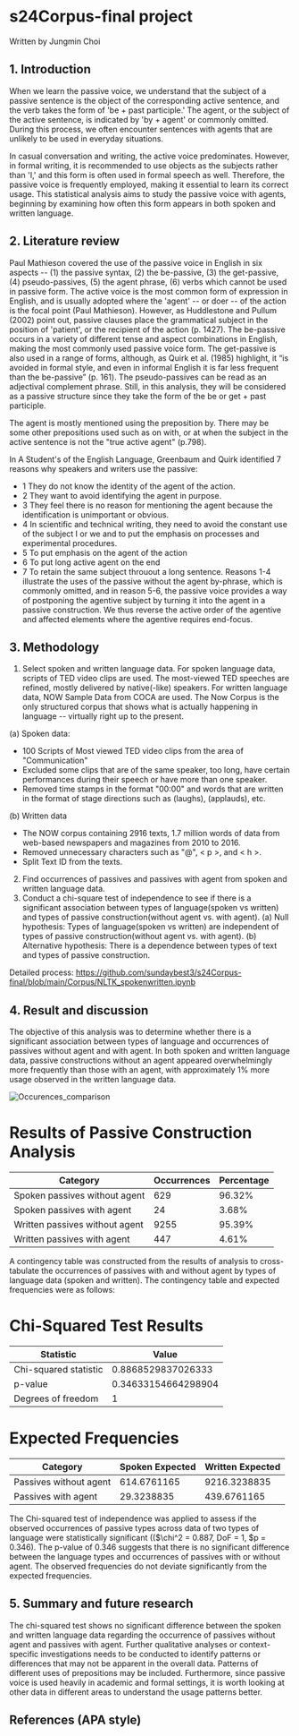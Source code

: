 # s24Corpus-final project

Written by Jungmin Choi 

## 1. Introduction
  When we learn the passive voice, we understand that the subject of a passive sentence is the object of the corresponding active sentence, and the verb takes the form of 'be + past participle.' The agent, or the subject of the active sentence, is indicated by 'by + agent' or commonly omitted. During this process, we often encounter sentences with agents that are unlikely to be used in everyday situations.

In casual conversation and writing, the active voice predominates. However, in formal writing, it is recommended to use objects as the subjects rather than 'I,' and this form is often used in formal speech as well. Therefore, the passive voice is frequently employed, making it essential to learn its correct usage. This statistical analysis aims to study the passive voice with agents, beginning by examining how often this form appears in both spoken and written language.

## 2. Literature review
Paul Mathieson covered the use of the passive voice in English in six aspects -- (1) the passive syntax, (2) the be-passive, (3) the get-passive, (4) pseudo-passives, (5) the agent phrase, (6) verbs which cannot be used in passive form. The active voice is the most common form of expression in English, and is usually adopted where the 'agent' -- or doer -- of the action is the focal point (Paul Mathieson). However, as Huddlestone and Pullum (2002) point out, passive clauses place the grammatical subject in the position of 'patient', or the recipient of the action (p. 1427). The be-passive occurs in a variety of different tense and aspect combinations in English, making the most commonly used passive voice form. The get-passive is also used in a range of forms, although, as Quirk et al. (1985) highlight, it “is avoided in formal style, and even in informal English it is far less frequent than the be-passive” (p. 161). The pseudo-passives can be read as an adjectival complement phrase. Still, in this analysis, they will be considered as a passive structure since they take the form of the be or get + past participle. 

The agent is mostly mentioned using the preposition by. There may be some other prepositions used such as on with, or at when the subject in the active sentence is not the "true active agent" (p.798). 

In A Student's of the English Language, Greenbaum and Quirk identified 7 reasons why speakers and writers use the passive:
+ 1 They do not know the identity of the agent of the action. 
+ 2 They want to avoid identifying the agent in purpose.
+ 3 They feel there is no reason for mentioning the agent because the identification is unimportant or obvious.
+ 4 In scientific and technical writing, they need to avoid the constant use of the subject I or we and to put the emphasis on processes and experimental procedures.
+ 5 To put emphasis on the agent of the action
+ 6 To put long active agent on the end
+ 7 To retain the same subject throuout a long sentence.
Reasons 1-4 illustrate the uses of the passive without the agent by-phrase, which is commonly omitted, and in reason 5-6, the passive voice provides a way of postponing the agentive subject by turning it into the agent in a passive construction. We thus reverse the active order of the agentive and affected elements where the agentive requires end-focus.


## 3. Methodology

1) Select spoken and written language data. 
For spoken language data, scripts of TED video clips are used. The most-viewed TED speeches are refined, mostly delivered by native(-like) speakers. 
For written language data, NOW Sample Data from COCA are used. The Now Corpus is the only structured corpus that shows what is actually happening in language -- virtually right up to the present.

(a) Spoken data: 
+ 100 Scripts of Most viewed TED video clips from the area of "Communication"
+ Excluded some clips that are of the same speaker, too long, have certain performances during their speech or have more than one speaker.
+ Removed time stamps in the format "00:00" and words that are written in the format of stage directions such as (laughs), (applauds), etc.

(b) Written data
+ The NOW corpus containing 2916 texts, 1.7 million words of data from web-based newspapers and magazines from 2010 to 2016.
+ Removed unnecessary characters such as "@", < p >, and < h >.
+ Split Text ID from the texts.

2) Find occurrences of passives and passives with agent from spoken and written language data.
3) Conduct a chi-square test of independence to see if there is a significant association between types of language(spoken vs written) and types of passive construction(without agent vs. with agent).
(a) Null hypothesis: Types of language(spoken vs written) are independent of types of passive construction(without agent vs. with agent).
(b) Alternative hypothesis: There is a dependence between types of text and types of passive construction.

Detailed process: https://github.com/sundaybest3/s24Corpus-final/blob/main/Corpus/NLTK_spokenwritten.ipynb

## 4. Result and discussion
The objective of this analysis was to determine whether there is a significant association between types of language and occurrences of passives without agent and with agent. 
In both spoken and written language data, passive constructions without an agent appeared overwhelmingly more frequently than those with an agent, with approximately 1% more usage observed in the written language data.  

![Occurences_comparison](https://github.com/sundaybest3/s24Corpus-final/assets/163014658/6c99138b-2cc0-4931-9699-417b2a56998f)


# Results of Passive Construction Analysis 
| Category                        | Occurrences  | Percentage |
|---------------------------------|--------------|------------|
| Spoken passives without agent   | 629          | 96.32%     |
| Spoken passives with agent      | 24           | 3.68%      |
| Written passives without agent  | 9255         | 95.39%     |
| Written passives with agent     | 447          | 4.61%      |

A contingency table was constructed from the results of analysis to cross-tabulate the occurrences of passives with and without agent by types of language data (spoken and written). The contingency table and expected frequencies were as follows: 

# Chi-Squared Test Results
| Statistic                  | Value                |
|----------------------------|----------------------|
| Chi-squared statistic      | 0.8868529837026333   |
| p-value                    | 0.34633154664298904  |
| Degrees of freedom         | 1                    |

# Expected Frequencies
| Category                   | Spoken Expected | Written Expected |
|----------------------------|-----------------|------------------|
| Passives without agent     | 614.6761165     | 9216.3238835     |
| Passives with agent        | 29.3238835      | 439.6761165      |

The Chi-squared test of independence was applied to assess if the observed occurrences of passive types across data of two types of language were statistically significant (($\chi^2 = 0.887, DoF = 1, $p = 0.346). The p-value of 0.346 suggests that there is no significant difference between the language types and occurrences of passives with or without agent. The observed frequencies do not deviate significantly from the expected frequencies. 

## 5. Summary and future research
The chi-squared test shows no significant difference between the spoken and written language data regarding the occurrence of passives without agent and passives with agent. Further qualitative analyses or context-specific investigations needs to be conducted to identify patterns or differences that may not be apparent in the overall data. Patterns of different uses of prepositions may be included. Furthermore, since passive voice is used heavily in academic and formal settings, it is worth looking at other data in different areas to understand the usage patterns better. 

## References (APA style) 
